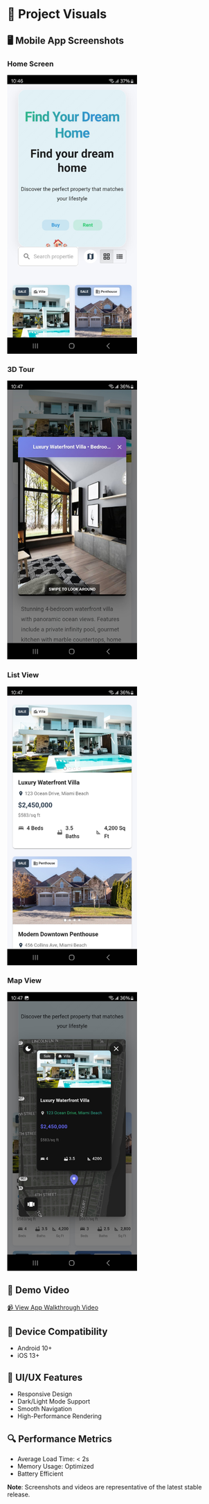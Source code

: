 # 📸 Project Visuals

## 🖥️ Mobile App Screenshots

### Home Screen
<img src="screenshots/home_screen.png" width="300" alt="Home Screen">

### 3D Tour
<img src="screenshots/3d_tour.png" width="300" alt="3D Tour">

### List View
<img src="screenshots/list_view.png" width="300" alt="List View">

### Map View
<img src="screenshots/map_view.png" width="300" alt="Map View">

## 🎥 Demo Video

[📹 View App Walkthrough Video](demo-videos/app_walkthrough.mp4)

## 📱 Device Compatibility
- Android 10+
- iOS 13+

## 🌈 UI/UX Features
- Responsive Design
- Dark/Light Mode Support
- Smooth Navigation
- High-Performance Rendering

## 🔍 Performance Metrics
- Average Load Time: < 2s
- Memory Usage: Optimized
- Battery Efficient

**Note**: Screenshots and videos are representative of the latest stable release.
